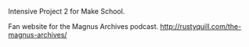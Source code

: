 Intensive Project 2 for Make School.

Fan website for the Magnus Archives podcast. 
http://rustyquill.com/the-magnus-archives/
